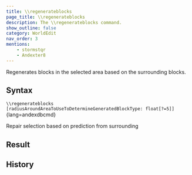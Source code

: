 ```yaml
---
title: \\regenerateblocks
page_title: \\regenerateblocks
description: The \\regenerateblocks command.
show_outline: false
category: WorldEdit
nav_order: 3
mentions:
    - stormstqr
    - Andexter8
---
```


Regenerates blocks in the selected area based on the surrounding blocks.

<CommandDetailsTable
    name="\\regenerateblocks"
    :categories="[
        'system', 'world', 'server', 'worldedit'
    ]"
    :requiredTags="[
        'canUseChatCommands'
    ]"
    ultraSecurityModeSecurityLevel="WorldEdit"
    version="1.0.0"
    :undoSupported="1"
    :functional="true"
    :deprecated="false"
/>

## Syntax

`\\regenerateblocks [radiusAroundAreaToUseToDetermineGeneratedBlockType: float[?=5]]`{lang=andexdbcmd}

<indent>Repair selection based on prediction from surrounding</indent>

## Result

<template-EmptySection />

## History

<template-EmptySection />
